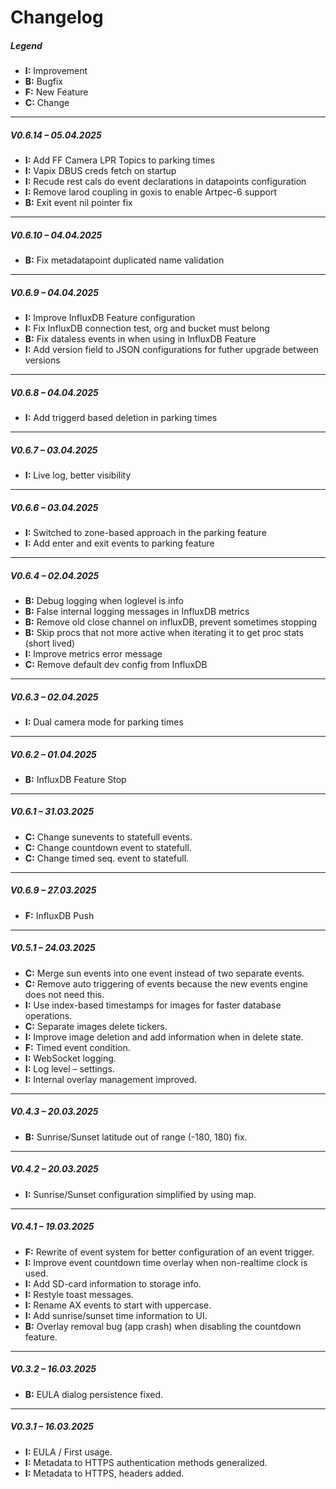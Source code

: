 # Changelog

##### Legend  
- **I:** Improvement  
- **B:** Bugfix 
- **F:** New Feature  
- **C:** Change  

---

##### V0.6.14 – 05.04.2025
- **I:** Add FF Camera LPR Topics to parking times
- **I:** Vapix DBUS creds fetch on startup
- **I:** Recude rest cals do event declarations in datapoints configuration
- **I:** Remove larod coupling in goxis to enable Artpec-6 support
- **B:** Exit event nil pointer fix

---

##### V0.6.10 – 04.04.2025
- **B:** Fix metadatapoint duplicated name validation
   
---

##### V0.6.9 – 04.04.2025
- **I:** Improve InfluxDB Feature configuration
- **I:** Fix InfluxDB connection test, org and bucket must belong
- **B:** Fix dataless events in when using in InfluxDB Feature
- **I:** Add version field to JSON configurations for futher upgrade between versions
   
---

##### V0.6.8 – 04.04.2025
- **I:** Add triggerd based deletion in parking times
  
---

##### V0.6.7 – 03.04.2025
- **I:** Live log, better visibility
  
---

##### V0.6.6 – 03.04.2025
- **I:** Switched to zone-based approach in the parking feature
- **I:** Add enter and exit events to parking feature
  
---

##### V0.6.4 – 02.04.2025
- **B:** Debug logging when loglevel is info
- **B:** False internal logging messages in InfluxDB metrics
- **B:** Remove old close channel on influxDB, prevent sometimes stopping 
- **B:** Skip procs that not more active when iterating it to get proc stats (short lived)
- **I:** Improve metrics error message
- **C:** Remove default dev config from InfluxDB 
  
---

##### V0.6.3 – 02.04.2025
- **I:** Dual camera mode for parking times
  
---

##### V0.6.2 – 01.04.2025
- **B:** InfluxDB Feature Stop 
  
---

##### V0.6.1 – 31.03.2025
- **C:** Change sunevents to statefull events.
- **C:** Change countdown event to statefull.
- **C:** Change timed seq. event to statefull.
  
---

##### V0.6.9 – 27.03.2025
- **F:** InfluxDB Push

---

##### V0.5.1 – 24.03.2025

- **C:** Merge sun events into one event instead of two separate events.
- **C:** Remove auto triggering of events because the new events engine does not need this.
- **I:** Use index-based timestamps for images for faster database operations.
- **C:** Separate images delete tickers.
- **I:** Improve image deletion and add information when in delete state.
- **F:** Timed event condition.
- **I:** WebSocket logging.
- **I:** Log level – settings.
- **I:** Internal overlay management improved.

---

##### V0.4.3 – 20.03.2025

- **B:** Sunrise/Sunset latitude out of range (-180, 180) fix.

---

##### V0.4.2 – 20.03.2025

- **I:** Sunrise/Sunset configuration simplified by using map.

---

##### V0.4.1 – 19.03.2025

- **F:** Rewrite of event system for better configuration of an event trigger.
- **I:** Improve event countdown time overlay when non-realtime clock is used.
- **I:** Add SD-card information to storage info.
- **I:** Restyle toast messages.
- **I:** Rename AX events to start with uppercase.
- **I:** Add sunrise/sunset time information to UI.
- **B:** Overlay removal bug (app crash) when disabling the countdown feature.

---

##### V0.3.2 – 16.03.2025

- **B:** EULA dialog persistence fixed.

---

##### V0.3.1 – 16.03.2025

- **I:** EULA / First usage.
- **I:** Metadata to HTTPS authentication methods generalized.
- **I:** Metadata to HTTPS, headers added.
